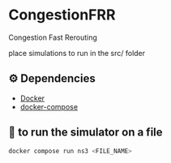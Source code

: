 # CongestionFRR
Congestion Fast Rerouting

place simulations to run in the src/ folder

## ⚙️ Dependencies

- [Docker](https://docs.docker.com/engine/install/)
- [docker-compose](https://docs.docker.com/compose/install/)


## 🔨 to run the simulator on a file

```bash
docker compose run ns3 <FILE_NAME>
```

